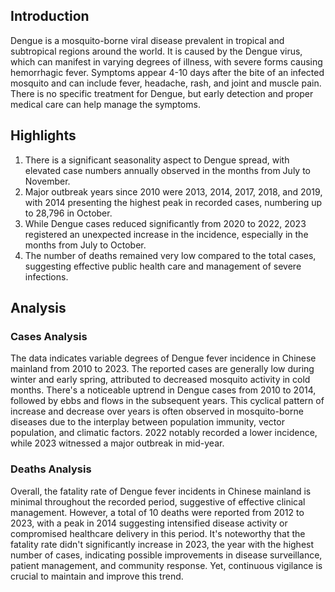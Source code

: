 ## Introduction

Dengue is a mosquito-borne viral disease prevalent in tropical and subtropical regions around the world. It is caused by the Dengue virus, which can manifest in varying degrees of illness, with severe forms causing hemorrhagic fever. Symptoms appear 4-10 days after the bite of an infected mosquito and can include fever, headache, rash, and joint and muscle pain. There is no specific treatment for Dengue, but early detection and proper medical care can help manage the symptoms.

## Highlights

1. There is a significant seasonality aspect to Dengue spread, with elevated case numbers annually observed in the months from July to November. <br/>
2. Major outbreak years since 2010 were 2013, 2014, 2017, 2018, and 2019, with 2014 presenting the highest peak in recorded cases, numbering up to 28,796 in October. <br/>
3. While Dengue cases reduced significantly from 2020 to 2022, 2023 registered an unexpected increase in the incidence, especially in the months from July to October. <br/>
4. The number of deaths remained very low compared to the total cases, suggesting effective public health care and management of severe infections. <br/>

## Analysis

### Cases Analysis

The data indicates variable degrees of Dengue fever incidence in Chinese mainland from 2010 to 2023. The reported cases are generally low during winter and early spring, attributed to decreased mosquito activity in cold months. There's a noticeable uptrend in Dengue cases from 2010 to 2014, followed by ebbs and flows in the subsequent years. This cyclical pattern of increase and decrease over years is often observed in mosquito-borne diseases due to the interplay between population immunity, vector population, and climatic factors. 2022 notably recorded a lower incidence, while 2023 witnessed a major outbreak in mid-year.

### Deaths Analysis

Overall, the fatality rate of Dengue fever incidents in Chinese mainland is minimal throughout the recorded period, suggestive of effective clinical management. However, a total of 10 deaths were reported from 2012 to 2023, with a peak in 2014 suggesting intensified disease activity or compromised healthcare delivery in this period. It's noteworthy that the fatality rate didn't significantly increase in 2023, the year with the highest number of cases, indicating possible improvements in disease surveillance, patient management, and community response. Yet, continuous vigilance is crucial to maintain and improve this trend.
